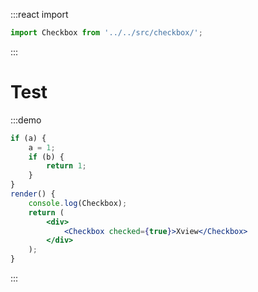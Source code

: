 :::react import
```js
import Checkbox from '../../src/checkbox/';
```
:::

# Test

:::demo
```jsx
if (a) {
    a = 1;
    if (b) {
        return 1;
    }
}
render() {
    console.log(Checkbox);
    return (
        <div>
            <Checkbox checked={true}>Xview</Checkbox>
        </div>
    );
}
```
:::
